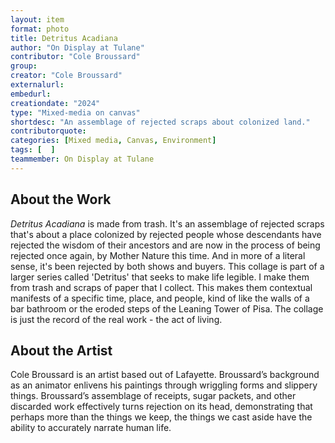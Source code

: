 ```yaml
---
layout: item
format: photo
title: Detritus Acadiana
author: "On Display at Tulane"
contributor: "Cole Broussard"
group: 
creator: "Cole Broussard"
externalurl: 
embedurl: 
creationdate: "2024"
type: "Mixed-media on canvas"
shortdesc: "An assemblage of rejected scraps about colonized land."
contributorquote: 
categories: [Mixed media, Canvas, Environment]
tags: [  ]
teammember: On Display at Tulane
---
```


## About the Work

_Detritus Acadiana_ is made from trash. It's an assemblage of rejected scraps that's about a place colonized by rejected people whose descendants have rejected the wisdom of their ancestors and are now in the process of being rejected once again, by Mother Nature this time. And in more of a literal sense, it's been rejected by both shows and buyers. This collage is part of a larger series called 'Detritus' that seeks to make life legible. I make them from trash and scraps of paper that I collect. This makes them contextual manifests of a specific time, place, and people, kind of like the walls of a bar bathroom or the eroded steps of the Leaning Tower of Pisa. The collage is just the record of the real work - the act of living.

## About the Artist

Cole Broussard is an artist based out of Lafayette. Broussard’s background as an animator enlivens his paintings through wriggling forms and slippery things. Broussard’s assemblage of receipts, sugar packets, and other discarded work effectively turns rejection on its head, demonstrating that perhaps more than the things we keep, the things we cast aside have the ability to accurately narrate human life. 
